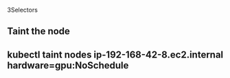 3Selectors

Taint the node
---

kubectl taint nodes ip-192-168-42-8.ec2.internal   hardware=gpu:NoSchedule
---

